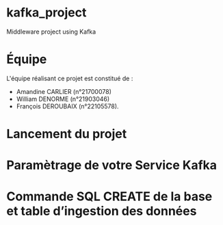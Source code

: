 # kafka_project
Middleware project using Kafka

# Équipe

L'équipe réalisant ce projet est constitué de : 
- Amandine CARLIER (n°21700078)
- William DENORME (n°21903046)
- François DEROUBAIX (n°22105578).

# Lancement du projet

# Paramètrage de votre Service Kafka

# Commande SQL CREATE de la base et table d’ingestion des données